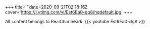 +++
title=''
date=2020-09-21T02:18:16Z
cover='https://i.ytimg.com/vi/Est6Ea0-dq8/hqdefault.jpg'
+++

All content belongs to RealCharlieKirk.
{{< youtube Est6Ea0-dq8 >}}
